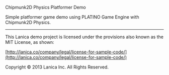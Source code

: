 Chipmunk2D Physics Platformer Demo

Simple platformer game demo using PLATINO Game Engine with Chipmunk2D Physics.


----------------------------------
This Lanica demo project is licensed under the provisions also known as the MIT License, as shown:

[http://lanica.co/company/legal/license-for-sample-code/](http://lanica.co/company/legal/license-for-sample-code/)

Copyright © 2013 Lanica Inc. All Rights Reserved.

